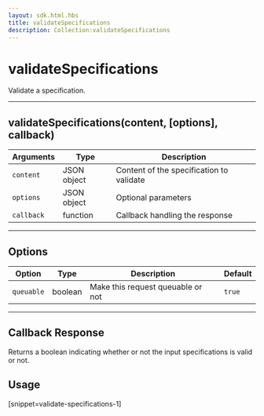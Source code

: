 ```yaml
---
layout: sdk.html.hbs
title: validateSpecifications
description: Collection:validateSpecifications
---
```

  

# validateSpecifications
Validate a specification.

---

## validateSpecifications(content, [options], callback)

| Arguments | Type | Description |
|---------------|---------|----------------------------------------|
| ``content`` | JSON object | Content of the specification to validate |
| ``options`` | JSON object | Optional parameters |
| ``callback`` | function | Callback handling the response |

---

## Options

| Option | Type | Description | Default |
|---------------|---------|----------------------------------------|---------|
| ``queuable`` | boolean | Make this request queuable or not  | ``true`` |

---

## Callback Response

Returns a boolean indicating whether or not the input specifications is valid or not.

## Usage

[snippet=validate-specifications-1]
